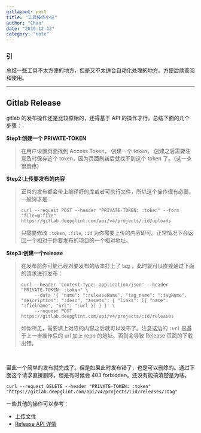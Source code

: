 ```yaml
---
gitlayout: post
title: "工具操作小记"
author: "Chan"
date: "2019-12-12"
category: "note"
---
```


### 引 

总结一些工具不太方便的地方，但是又不太适合自动化处理的地方。方便后续查阅和使用。

---

## Gitlab Release

gitlab 的发布操作还是比较原始的，还得基于 API 的操作才行。总结下面的几个步骤：

**Step1:创建一个 PRIVATE-TOKEN**

> 在用户设置页面找到 Access Token， 创建一个 token， 创建之后需要注意及时保存这个 token，因为页面刷新后就找不到这个 token 了。（这一点很蛋疼）

**Step2:上传要发布的内容**

> 正常的发布都会带上编译好的库或者可执行文件，所以这个操作很有必要。一般请求是：
>
> ```shell
> curl --request POST --header "PRIVATE-TOKEN: :token" --form "file=@:file" https://gitlab.deepglint.com/api/v4/projects/:id/uploads
> ```
>
> 只需要修改 `:token`, `:file`, `:id`  为你需要上传的内容即可。正常情况下会返回一个相对于你要发布的项目的一个相对地址。

**Step3:创建一个release**

> 在发布前你可能已经对要发布的版本打上了 tag ，此时就可以直接通过下面的请求进行发布：
>
> ```shell
> curl --header 'Content-Type: application/json' --header "PRIVATE-TOKEN: :token" \
>      --data '{ "name": ":releaseName", "tag_name": ":tagName", "description": ":desc", "assets": { "links": [{ "name": ":fielname", "url": ":url }] } }' \
>      --request POST https://gitlab.deepglint.com/api/v4/projects/:id/releases
> 
> ```
>
> 如你所见，需要填上对应的内容之后就可以发布了。注意这边的 `:url` 是基于上一步操作后的 url 加上 repo 的地址。否则会导致 Release 页面的下载出错。

​           

至此一个简单的发布就完成了。但是如果此时发布错了，也是可以删除的。通过下面这个请求直接删除，但是有时候会 403 forbidden。还没有能搞清楚是为啥。

```shell
curl --request DELETE --header "PRIVATE-TOKEN: :token" "https://gitlab.deepglint.com/api/v4/projects/:id/releases/:tag"
```



一些其他的操作可以参考：

+ [上传文件](https://docs.gitlab.com/ee/api/projects.html#upload-a-file)
+ [Release API 详情](https://docs.gitlab.com/ee/api/releases/index.html)